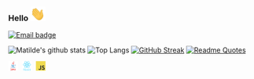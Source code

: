 ### Hello <img src="https://raw.githubusercontent.com/RuiArmada/RuiArmada/master/hand_wave.gif" width="30px">
[![Email badge](https://img.shields.io/badge/-matildeopbravo-c71610?style=for-the-badge&logo=Gmail&logoColor=white)](mailto:amirtaherkhani@outlook.com)

![Matilde's github stats](https://github-readme-stats.vercel.app/api?username=amirtaherkhani&count_private=true&show_icons=true&theme=dracula)
![Top Langs](https://github-readme-stats.vercel.app/api/top-langs/?username=amirtaherkhani&hide_progress=true&show_icons=true&theme=dracula)
[![GitHub Streak](https://streak-stats.demolab.com/?user=amirtaherkhani)](https://git.io/streak-stats)
[![Readme Quotes](https://quotes-github-readme.vercel.app/api?type=horizontal&theme=catppuccin_mocha)](https://github.com/amirtaherkhani/github-readme-quotes)

<div>
  <img src="https://github.com/devicons/devicon/blob/master/icons/java/java-original-wordmark.svg" title="Java" alt="Java" width="20" height="20"/>&nbsp;
  <img src="https://github.com/devicons/devicon/blob/master/icons/react/react-original-wordmark.svg" title="React" alt="React" width="20" height="20"/>&nbsp;
  <img src="https://github.com/devicons/devicon/blob/master/icons/javascript/javascript-original.svg" title="JavaScript" alt="JavaScript" width="20" height="20"/>&nbsp;
</div>
<!--
**matildeopbravo/matildeopbravo** is a ✨ _special_ ✨ repository because its `README.md` (this file) appears on your GitHub profile.

Here are some ideas to get you started:

- 🔭 I’m currently working on ...
- 🌱 I’m currently learning ...
- 👯 I’m looking to collaborate on ...
- 🤔 I’m looking for help with ...
- 💬 Ask me about ...
- 📫 How to reach me: ...
- 😄 Pronouns: ...
- ⚡ Fun fact: ...
-->
